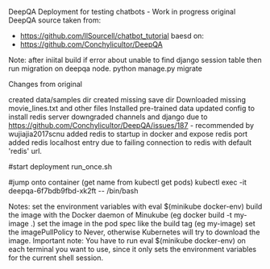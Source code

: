 DeepQA Deployment for testing chatbots - Work in progress original DeepQA source taken from:

- https://github.com/llSourcell/chatbot_tutorial
baesd on:
- https://github.com/Conchylicultor/DeepQA


Note: after iniital build if error about unable to find django session table then run migration on deepqa node.
python manage.py migrate


Changes from original

created data/samples dir
created missing save dir
Downloaded missing movie_lines.txt and other files
Installed pre-trained data
updated config to install redis server
downgraded channels and django due to https://github.com/Conchylicultor/DeepQA/issues/187 - recommended by wujiajia2017scnu 
added redis to startup in docker and expose redis port
added redis localhost entry due to failing connection to redis with default 'redis' url.





#start deployment 
run_once.sh

#jump onto container (get name from kubectl get pods)
kubectl exec -it deepqa-6f7bdb9fbd-xk2ft -- /bin/bash




Notes:
set the environment variables with eval $(minikube docker-env)
build the image with the Docker daemon of Minukube (eg docker build -t my-image .)
set the image in the pod spec like the build tag (eg my-image)
set the imagePullPolicy to Never, otherwise Kubernetes will try to download the image.
Important note: You have to run eval $(minikube docker-env) on each terminal you want to use, since it only sets the environment variables for the current shell session.
